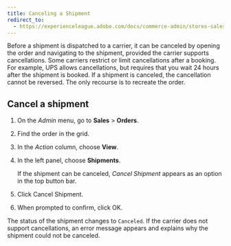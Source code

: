 ```yaml
---
title: Canceling a Shipment
redirect_to:
  - https://experienceleague.adobe.com/docs/commerce-admin/stores-sales/order-management/shipments.html#cancel-a-shipment
---
```


Before a shipment is dispatched to a carrier, it can be canceled by opening the order and navigating to the shipment, provided the carrier supports cancellations. Some carriers restrict or limit cancellations after a booking. For example, UPS allows cancellations, but requires that you wait 24 hours after the shipment is booked. If a shipment is canceled, the cancellation cannot be reversed. The only recourse is to recreate the order.

## Cancel a shipment

1. On the _Admin_ menu, go to **Sales** > **Orders**.

1. Find the order in the grid.

1. In the _Action_ column, choose **View**.

1. In the left panel, choose **Shipments**.

   If the shipment can be canceled, _Cancel Shipment_ appears as an option in the top button bar.

1. Click <span class="btn">Cancel Shipment</span>.

1. When prompted to confirm, click <span class="btn">OK</span>.

The status of the shipment changes to `Canceled`. If the carrier does not support cancellations, an error message appears and explains why the shipment could not be canceled.
